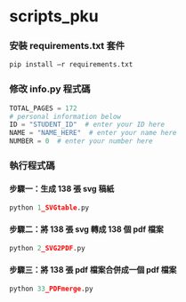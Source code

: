 # scripts_pku

### 安裝 requirements.txt 套件
```python
pip install –r requirements.txt
```

### 修改 info.py 程式碼
```python
TOTAL_PAGES = 172
# personal information below
ID = "STUDENT_ID"  # enter your ID here
NAME = "NAME_HERE"  # enter your name here
NUMBER = 0  # enter your number here
```

### 執行程式碼
#### 步驟一：生成 138 張 svg 稿紙
```python
python 1_SVGtable.py
```
#### 步驟二：將 138 張 svg 轉成 138 個 pdf 檔案
```python
python 2_SVG2PDF.py
```
#### 步驟三：將 138 張 pdf 檔案合併成一個 pdf 檔案
```python
python 33_PDFmerge.py
```
